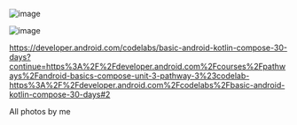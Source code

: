 ![image](https://github.com/user-attachments/assets/d4c81d58-5fea-40d6-b045-7be767912dda)

![image](https://github.com/user-attachments/assets/a0464ab6-80a3-4d10-806a-fa60dcdbb709)

https://developer.android.com/codelabs/basic-android-kotlin-compose-30-days?continue=https%3A%2F%2Fdeveloper.android.com%2Fcourses%2Fpathways%2Fandroid-basics-compose-unit-3-pathway-3%23codelab-https%3A%2F%2Fdeveloper.android.com%2Fcodelabs%2Fbasic-android-kotlin-compose-30-days#2

All photos by me


